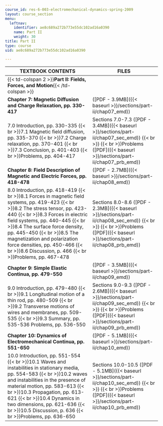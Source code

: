```yaml
---
course_id: res-6-003-electromechanical-dynamics-spring-2009
layout: course_section
menu:
  leftnav:
    identifier: ae8c689a272b773e55dc102ad16a0390
    name: Part II
    weight: 30
title: Part II
type: course
uid: ae8c689a272b773e55dc102ad16a0390

---
```


| TEXTBOOK CONTENTS | FILES |
| --- | --- |
| {{< td-colspan 2 >}}**Part II: Fields, Forces, and Motion**{{< /td-colspan >}} ||
| **Chapter 7: Magnetic Diffusion and Charge Relaxation, pp. 330-417** | ([PDF - 3.9MB]({{< baseurl >}}/sections/part-ii/chap07_emd)) |
| 7.0 Introduction, pp. 330-335  {{< br >}}7.1 Magnetic field diffusion, pp. 335-370  {{< br >}}7.2 Charge relaxation, pp. 370-401  {{< br >}}7.3 Conclusion, p. 401-403  {{< br >}}Problems, pp. 404-417 | Sections 7.0-7.3 ([PDF - 3.4MB]({{< baseurl >}}/sections/part-ii/chap07_sec_emd))  {{< br >}}  {{< br >}}Problems ([PDF]({{< baseurl >}}/sections/part-ii/chap07_prb_emd)) |
| **Chapter 8: Field Description of Magnetic and Electric Forces, pp. 418-478** | ([PDF - 2.7MB]({{< baseurl >}}/sections/part-ii/chap08_emd)) |
| 8.0 Introduction, pp. 418-419  {{< br >}}8.1 Forces in magnetic field systems, pp. 419-423  {{< br >}}8.2 The stress tensor, pp. 423-440  {{< br >}}8.3 Forces in electric field systems, pp. 440-445  {{< br >}}8.4 The surface force density, pp. 445-450  {{< br >}}8.5 The magnetization and polarization force densities, pp. 450-466  {{< br >}}8.6 Discussion, p. 466  {{< br >}}Problems, pp. 467-478 | Sections 8.0-8.6 ([PDF - 2.3MB]({{< baseurl >}}/sections/part-ii/chap08_sec_emd))  {{< br >}}  {{< br >}}Problems ([PDF]({{< baseurl >}}/sections/part-ii/chap08_prb_emd)) |
| **Chapter 9: Simple Elastic Continua, pp. 479-550** | ([PDF - 3.5MB]({{< baseurl >}}/sections/part-ii/chap09_emd)) |
| 9.0 Introduction, pp. 479-480  {{< br >}}9.1 Longitudinal motion of a thin rod, pp. 480-509  {{< br >}}9.2 Transverse motions of wires and membranes, pp. 509-535  {{< br >}}9.3 Summary, pp. 535-536 Problems, pp. 536-550 | Sections 9.0-9.3 ([PDF - 2.6MB]({{< baseurl >}}/sections/part-ii/chap09_sec_emd))  {{< br >}}  {{< br >}}Problems ([PDF]({{< baseurl >}}/sections/part-ii/chap09_prb_emd)) |
| **Chapter 10: Dynamics of Electromechanical Continua, pp. 551-650** | ([PDF - 5.1MB]({{< baseurl >}}/sections/part-ii/chap10_emd)) |
| 10.0 Introduction, pp. 551-554  {{< br >}}10.1 Waves and instabilities in stationary media, pp. 554-583  {{< br >}}10.2 waves and instabilities in the presence of material motion, pp. 583-613  {{< br >}}10.3 Propagation, pp. 613-621  {{< br >}}10.4 Dynamics in two dimensions, pp. 621-636  {{< br >}}10.5 Discussion, p. 636  {{< br >}}Problems, pp. 636-650 | Sections 10.0-10.5 ([PDF - 5.1MB]({{< baseurl >}}/sections/part-ii/chap10_sec_emd))  {{< br >}}  {{< br >}}Problems ([PDF]({{< baseurl >}}/sections/part-ii/chap10_prb_emd))